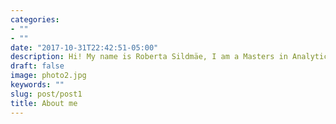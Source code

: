 ```yaml
---
categories:
- ""
- ""
date: "2017-10-31T22:42:51-05:00"
description: Hi! My name is Roberta Sildmäe, I am a Masters in Analytics and Management student at London Business School. I am passionate about the data driven approach to digital strategy and interested in pursuing management consulting. 
draft: false
image: photo2.jpg
keywords: ""
slug: post/post1
title: About me
---
```

